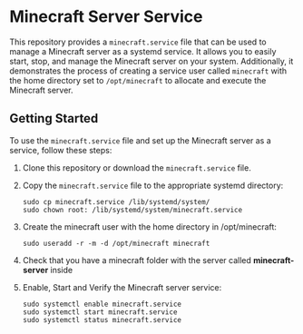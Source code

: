# Minecraft Server Service

This repository provides a `minecraft.service` file that can be used to manage a Minecraft server as a systemd service. It allows you to easily start, stop, and manage the Minecraft server on your system. Additionally, it demonstrates the process of creating a service user called `minecraft` with the home directory set to `/opt/minecraft` to allocate and execute the Minecraft server.

## Getting Started

To use the `minecraft.service` file and set up the Minecraft server as a service, follow these steps:

1. Clone this repository or download the `minecraft.service` file.

2. Copy the `minecraft.service` file to the appropriate systemd directory:

	```shell
	sudo cp minecraft.service /lib/systemd/system/
	sudo chown root: /lib/systemd/system/minecraft.service
	```

3. Create the minecraft user with the home directory in /opt/minecraft:

	```shell
	sudo useradd -r -m -d /opt/minecraft minecraft
	```
4. Check that you have a minecraft folder with the server called **minecraft-server** inside


5. Enable, Start and Verify the Minecraft server service:
	
	```shell
	sudo systemctl enable minecraft.service
	sudo systemctl start minecraft.service
	sudo systemctl status minecraft.service
	```


